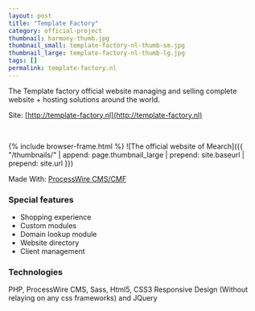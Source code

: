 ```yaml
---
layout: post
title: "Template Factory"
category: official-project
thumbnail: harmony-thumb.jpg
thumbnail_small: template-factory-nl-thumb-sm.jpg
thumbnail_large: template-factory-nl-thumb-lg.jpg
tags: []
permalink: template-factory.nl
---
```


The Template factory official website managing and selling complete website + hosting solutions around the world.

Site: [http://template-factory.nl](http://template-factory.nl)

<!--more-->

<br/>

{% include browser-frame.html %}
<span class="project-img-wrap">
![The official website of Mearch]({{ "/thumbnails/" | append: page.thumbnail_large | prepend: site.baseurl | prepend: site.url  }})
</span>

Made With: [ProcessWire CMS/CMF](http://processwire.com/)

### Special features 
- Shopping experience
- Custom modules
- Domain lookup module
- Website directory
- Client management

### Technologies 
PHP, ProcessWire CMS, Sass, Html5, CSS3 Responsive Design (Without relaying on any css frameworks) and JQuery 

